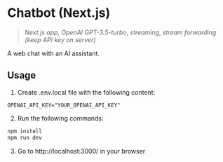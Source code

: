 # Chatbot (Next.js)

> _Next.js app_, _OpenAI GPT-3.5-turbo_, _streaming_, _stream forwarding (keep API key on server)_

A web chat with an AI assistant.

## Usage

1. Create .env.local file with the following content:

```
OPENAI_API_KEY="YOUR_OPENAI_API_KEY"
```

2. Run the following commands:

```sh
npm install
npm run dev
```

3. Go to http://localhost:3000/ in your browser
